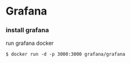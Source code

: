 # Grafana

### install grafana

run grafana docker
```
$ docker run -d -p 3000:3000 grafana/grafana
```
